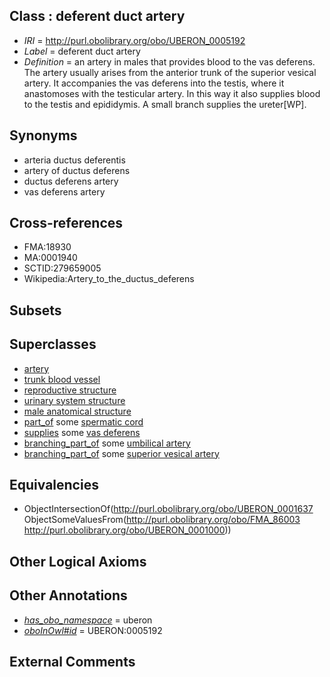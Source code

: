 
## Class : deferent duct artery

 * *IRI* = http://purl.obolibrary.org/obo/UBERON_0005192
 * *Label* = deferent duct artery
 * *Definition* = an artery in males that provides blood to the vas deferens. The artery usually arises from the anterior trunk of the superior vesical artery. It accompanies the vas deferens into the testis, where it anastomoses with the testicular artery. In this way it also supplies blood to the testis and epididymis. A small branch supplies the ureter[WP].

## Synonyms

 * arteria ductus deferentis
 * artery of ductus deferens
 * ductus deferens artery
 * vas deferens artery

## Cross-references

 * FMA:18930
 * MA:0001940
 * SCTID:279659005
 * Wikipedia:Artery_to_the_ductus_deferens

## Subsets


## Superclasses

 * [artery](../../UBERON/37/UBERON_0001637.md)
 * [trunk blood vessel](../../UBERON/13/UBERON_0003513.md)
 * [reproductive structure](../../UBERON/56/UBERON_0005156.md)
 * [urinary system structure](../../UBERON/54/UBERON_0006554.md)
 * [male anatomical structure](../../UBERON/03/UBERON_0014403.md)
 * [part_of](../../BFO/50/BFO_0000050.md) some [spermatic cord](../../UBERON/52/UBERON_0005352.md)
 * [supplies](../../FMA/03/FMA_86003.md) some [vas deferens](../../UBERON/00/UBERON_0001000.md)
 * [branching_part_of](../../RO/80/RO_0002380.md) some [umbilical artery](../../UBERON/10/UBERON_0001310.md)
 * [branching_part_of](../../RO/80/RO_0002380.md) some [superior vesical artery](../../UBERON/12/UBERON_0001312.md)

## Equivalencies

 * ObjectIntersectionOf(<http://purl.obolibrary.org/obo/UBERON_0001637> ObjectSomeValuesFrom(<http://purl.obolibrary.org/obo/FMA_86003> <http://purl.obolibrary.org/obo/UBERON_0001000>))

## Other Logical Axioms


## Other Annotations

 * *[has_obo_namespace](../../ce/oboInOwl#hasOBONamespace.md)* = uberon
 * *[oboInOwl#id](../../id/oboInOwl#id.md)* = UBERON:0005192

## External Comments

